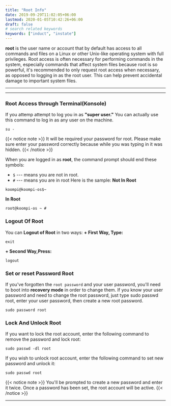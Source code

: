 ```yaml
---
title: "Root Info"
date: 2019-09-29T11:02:05+06:00
lastmod: 2020-01-05T10:42:26+06:00
draft: false
# search related keywords
keywords: ["induct", "instate"]
---
```

**root** is the user name or account that by default has access to all commands and files on a Linux or other Unix-like operating system with full privileges. Root access is often necessary for performing commands in the system, especially commands that affect system files because root is so powerful, it's recommended to only request root access when necessary, as opposed to logging in as the root user. This can help prevent accidental damage to important system files.

---
---

### Root Access through Terminal(Konsole)
If you attemp attempt to log you in as **"super user."** You can actually use this command to log in as any user on the machine.
```
su -
``` 
{{< notice note >}}
It will be required your password for root. Please make sure enter your password correctly because while you was typing in it was hidden.
{{< /notice >}}

When you are logged in as **root**, the command prompt should end these symbols:
- `$` --- means you are not in root.
- `#` --- means you are in root
Here is the sample:
**Not In Root**
```
koompi@koompi-os$~ 
```
**In Root**
```
root@koompi-os ~ #  
```
### Logout Of Root
You can **Logout of Root** in two ways:
**+ First Way, Type:**
```
exit
```
**+ Second Way,Press:**
```
logout
```
### Set or reset Password Root
If you've forgotten the `root password` and your user password, you'll need to boot into **recovery mode** in order to change them. If you know your user password and need to change the root password, just type sudo passwd root, enter your user password, then create a new root password. 
```
sudo password root
```
### Lock And Unlock Root
If you want to lock the root account, enter the following command to remove the password and lock root: 
```
sudo passwd -dl root
```
If you wish to unlock root account, enter the following command to set new password and unlock it:
```
sudo passwd root
```
{{< notice note >}}
You'll be prompted to create a new password and enter it twice. Once a password has been set, the root account will be active.
{{< /notice >}}

----